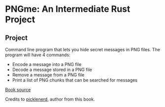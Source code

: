 # PNGme: An Intermediate Rust Project

## Project

Command line program that lets you hide secret messages in PNG files. The program will have 4 commands:

- Encode a message into a PNG file
- Decode a message stored in a PNG file
- Remove a message from a PNG file
- Print a list of PNG chunks that can be searched for messages

[Book source](https://picklenerd.github.io/pngme_book/introduction.html)

Credits to [picklenerd](https://github.com/picklenerd), author from this book.
